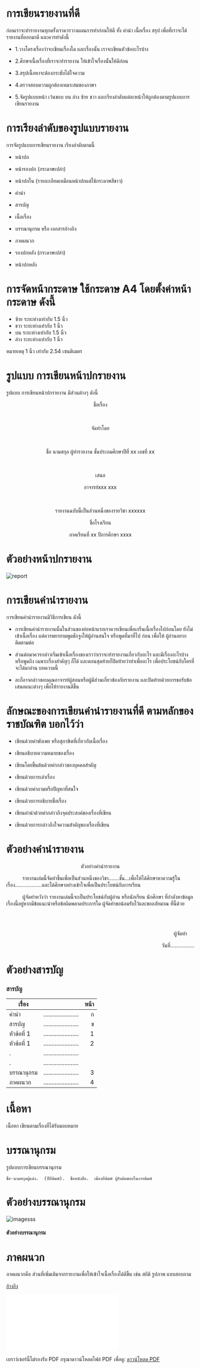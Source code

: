 # การเขียนรายงานที่ดี
 ก่อนเราจะทำรายงานทุกครั้งเราควรวางแผนการทำก่อนให้ดี ทั้ง คำนำ เนื้อเรื่อง สรุป เพื่อที่เราจะได้รายงานที่ออกมาดี และควรทำดังนี้

 * 1.วางโครงเรื่องว่าจะเขียนเรื่องใด และเรื่องนั้น เราจะเขียนหัวข้ออะไรบ้าง

* 2.ศึกษาเนื้อเรื่องที่เราจะทำรายงาน ให้เข้าใจเรื่องนั้นให้ดีก่อน

* 3.สรุปเนื้อหาจะต้องกระชับได้ใจความ

* 4.ตรวจสอบความถูกต้องเหมาะสมของภาษา

* 5.จัดรูปแบบหน้า เว้นขอบ บน ล่าง ซ้าย ขวา  และเรียงลำดับแต่ละหน้าให้ถูกต้องตามรูปแบบการเขียนรายงาน

# การเรียงลำดับของรูปแบบรายงาน
การจัดรูปแบบการเขียนรายงาน เรียงลำดับตามนี้

* หน้าปก

* หน้ารองปก (กระดาษเปล่า)

* หน้าปกใน (รายละเอียดเหมือนหน้าปกแต่ใช้กระดาษสีขาว)

* คำนำ

* สารบัญ

* เนื้อเรื่อง

* บรรณานุกรม หรือ เอกสารอ้างอิง

* ภาคผนวก

* รองปกหลัง (กระดาษเปล่า)

* หน้าปกหลัง

# การจัดหน้ากระดาษ ใช้กระดาษ A4 โดยตั้งค่าหน้ากระดาษ ดังนี้

* ซ้าย ระยะห่างเท่ากับ 1.5 นิ้ว
* ขวา ระยะห่างเท่ากับ 1 นิ้ว
* บน ระยะห่างเท่ากับ 1.5 นิ้ว
* ล่าง ระยะห่างเท่ากับ 1 นิ้ว

หมายเหตุ 1 นิ้ว เท่ากับ 2.54 เซนติเมตร

# รูปแบบ การเขียนหน้าปกรายงาน
 รูปแบบ การเขียนหน้าปกรายงาน มีส่วนต่างๆ ดังนี้


<p align="center">ชื่อเรื่อง</p>
<br>
<p align="center">จัดทำโดย</p>
<br>
<p align="center">ชื่อ นามสกุล ผู้ทำรายงาน
ชั้นประถมศึกษาปีที่  xx เลขที่ xx</p>
<br>
<p align="center">เสนอ</p>
<p align="center">อาจารย์xxx xxx</p>
<br>
<p align="center">รายงานฉบับนี้เป็นส่วนหนึ่งของรายวิชา xxxxxx</p>
<p align="center">ชื่อโรงเรียน</p>
<p align="center">ภาคเรียนที่ xx ปีการศึกษา xxxx</p>


# ตัวอย่างหน้าปกรายงาน

![report](https://sites.google.com/site/informationsysteminbussiness/_/rsrc/1472863644072/tawxyang-rayngan/%E0%B8%AB%E0%B8%99%E0%B9%89%E0%B8%B2%E0%B8%9B%E0%B8%81%E0%B8%A3%E0%B8%B2%E0%B8%A2%E0%B8%87%E0%B8%B2%E0%B8%99.png)



# การเขียนคำนำรายงาน
การเขียนคำนำรายงานมีวิธีการเขียน ดังนี้
* การเขียนคำนำรายงานนั้นในส่วนของย่อหน้าแรกเราควรเขียนเพื่อเกริ่นเนื้อเรื่องไปก่อนโดย ยังไม่เข้าเนื้อเรื่อง แต่ควรพยายามพูดชักจูงให้ผู้อ่านสนใจ หรือพูดที่มาที่ไป ก่อน เพื่อให้ ผู้อ่านอยากติดตามต่อ

* ส่วนต่อมาควรกล่าวเริ่มเข้าเนื้อเรื่องของเราว่าเราจะทำรายงานเกี่ยวกับอะไร และมีเรื่องอะไรบ้างหรือพูดถึง เฉพาะเรื่องสำคัญๆ ก็ได้ และตอนสุดท้ายก็ปิดท้ายว่าทำเพื่ออะไร เพื่อประโยชน์กับใครที่จะได้มาอ่าน บทความนี้

* ละก็อาจกล่าวขอบคุณอาจารย์ผู้สอนหรือผู้มีส่วนเกี่ยวข้องกับรายงาน และปิดท้ายด้วยการขอรับข้อเสนอแนะต่างๆ เพื่อให้รายงานดีขึ้น

# ลักษณะของการเขียนคำนำรายงานที่ดี ตามหลักของ ราชบัณฑิต บอกไว้ว่า

* เขียนด้วยคำพังเพย หรือสุภาษิตที่เกี่ยวกับเนื้อเรื่อง

* เขียนอธิบายความหมายของเรื่อง

* เขียนโดยขึ้นต้นด้วยคำกล่าวของบุคคลสำคัญ

* เขียนด้วยการเล่าเรื่อง

* เขียนด้วยคำถามหรือปัญหาที่สนใจ

* เขียนด้วยการอธิบายชื่อเรื่อง

* เขียนคำนำด้วยคำกล่าวถึงจุดประสงค์ของเรื่องที่เขียน

* เขียนด้วยการกล่าวถึงใจความสำคัญของเรื่องที่เขียน

# ตัวอย่างคำนำรายงาน

<p align="center">ตัวอย่างคำนำรายงาน</p>

<p align="left">&nbsp;&nbsp;&nbsp;&nbsp;&nbsp;&nbsp;&nbsp;&nbsp;&nbsp;&nbsp;&nbsp;รายงานเล่มนี้จัดทำขึ้นเพื่อเป็นส่วนหนึ่งของวิชา…….ชั้น…เพื่อให้ได้ศึกษาหาความรู้ในเรื่อง……............และได้ศึกษาอย่างเข้าใจเพื่อเป็นประโยชน์กับการเรียน</p>
<p align="left">&nbsp;&nbsp;&nbsp;&nbsp;&nbsp;&nbsp;&nbsp;&nbsp;&nbsp;&nbsp;&nbsp;ผู้จัดทำหวังว่า  รายงานเล่มนี้จะเป็นประโยชน์กับผู้อ่าน หรือนักเรียน นักศึกษา ที่กำลังหาข้อมูลเรื่องนี้อยู่หากมีข้อแนะนำหรือข้อผิดพลาดประการใด ผู้จัดทำขอน้อมรับไว้และขออภัยมาณ ที่นี้ด้วย</p>
<br>
<br>
<p align="right">ผู้จัดทำ&nbsp;&nbsp;&nbsp;&nbsp;&nbsp;</p>
<p align="right">วันที่…………….</p>

# ตัวอย่างสารบัญ
### สารบัญ

| เรื่อง      |            |  หน้า |
|----------|:-------------:|------:|
| คำนำ     |  ...................... | ก |
| สารบัญ   | ......................|   ข |
| หัวข้อที่ 1 | ...................... |    1 |
| หัวข้อที่ 1 | ...................... |    2 |
| . | ...................... |     |
| . | ...................... |     |
| บรรณานุกรม | ...................... |    3 |
| ภาคผนวก | ...................... |    4 |

# เนื้อหา
เนื้อหา เขียนตามเรื่องที่ได้รับมอบหมาย

# บรรณานุกรม
รูปแบบการเขียนบรรณานุกรม
```
ชื่อ-นามสกุลผู้แต่ง.  (ปีที่พิมพ์).  ชื่อหนังสือ.  เมืองที่พิมพ์ ผู้รับผิดชอบในการพิมพ์
```

# ตัวอย่างบรรณานุกรม

![imagesss](https://sites.google.com/site/informationsysteminbussiness/_/rsrc/1472863803810/tawxyang-rayngan/%E0%B8%95%E0%B8%B1%E0%B8%A7%E0%B8%AD%E0%B8%A2%E0%B9%88%E0%B8%B2%E0%B8%87%E0%B8%9A%E0%B8%A3%E0%B8%A3%E0%B8%93%E0%B8%B2%E0%B8%99%E0%B8%B8%E0%B8%81%E0%B8%A3%E0%B8%A1.jpg?height=258&width=400)

#### ตัวอย่างบรรณานุกรม

# ภาคผนวก
ภาคผนวกคือ ส่วนที่เพิ่มเติมจากรายงานเพื่อให้เข้าใจเนื้อเรื่องได้ดีขี้น เช่น สถิติ รูปภาพ แบบสอบถาม

[อ้างอิง](https://sites.google.com/site/informationsysteminbussiness/tawxyang-rayngan)



<object data="./sldie.pdf" type="application/pdf" width="700px" height="700px">
    <embed src="./sldie.pdf">
        <p>เบราว์เซอร์นี้ไม่รองรับ PDF กรุณาดาวน์โหลดไฟล์ PDF เพื่อดู: <a href="./sldie.pdf">ดาวน์โหลด PDF</a></p>
    </embed>
</object>